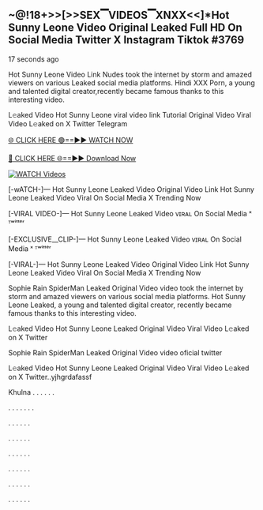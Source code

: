 ## ~@!18+>>[>>SEX▔VIDEOS▔XNXX<<]*Hot Sunny Leone Video Original Leaked Full HD On Social Media Twitter X Instagram Tiktok #3769

17 seconds ago

Hot Sunny Leone Video Link Nudes took the internet by storm and amazed viewers on various Leaked social media platforms. Hindi XXX Porn, a young and talented digital creator,recently became famous thanks to this interesting video.

L𝚎aked Video Hot Sunny Leone viral video link Tutorial Original Video Viral Video L𝚎aked on X Twitter Telegram

[🌐 CLICK HERE 🟢==►► WATCH NOW](https://dekho-ki-hoy-07-2k25.blogspot.com/2025/01/viral-tv.html)

[🔴 CLICK HERE 🌐==►► Download Now](https://dekho-ki-hoy-07-2k25.blogspot.com/2025/01/viral-tv.html)

[![WATCH Videos](https://i.imgur.com/ydURGbz.png)](https://dekho-ki-hoy-07-2k25.blogspot.com/2025/01/viral-tv.html)

[-wATCH-]— Hot Sunny Leone Leaked Video Original Video Link Hot Sunny Leone Leaked Video Viral On Social Media X Trending Now

[-VIRAL VIDEO-]— Hot Sunny Leone Leaked Video ᴠɪʀᴀʟ On Social Media ˣ ᵀʷⁱᵗᵗᵉʳ

[-EXCLUSIVE__CLIP-]— Hot Sunny Leone Leaked Video ᴠɪʀᴀʟ On Social Media ˣ ᵀʷⁱᵗᵗᵉʳ

[-VIRAL-]— Hot Sunny Leone Leaked Video Original Video Link Hot Sunny Leone Leaked Video Viral On Social Media X Trending Now

Sophie Rain SpiderMan Leaked Original Video video took the internet by storm and amazed viewers on various social media platforms. Hot Sunny Leone Leaked, a young and talented digital creator, recently became famous thanks to this interesting video.

L𝚎aked Video Hot Sunny Leone Leaked Original Video Viral Video L𝚎aked on X Twitter

Sophie Rain SpiderMan Leaked Original Video video oficial twitter

L𝚎aked Video Hot Sunny Leone Leaked Original Video Viral Video L𝚎aked on X Twitter..yjhgrdafassf

Khulna
.
.
.
.
.
.

.
.
.
.
.
.
.

.
.
.
.
.
.

.
.
.
.
.
.

.
.
.
.
.
.

.
.
.
.
.
.

.
.
.
.
.
.

.
.
.
.
.
.